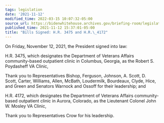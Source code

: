 ```yaml
---
tags: legislation
date: '2021-11-12'
modified_time: 2022-03-15 10:07:32-05:00
source_url: https://bidenwhitehouse.archives.gov/briefing-room/legislation/2021/11/12/bills-signed-h-r-3475-and-h-r-4172/
published_time: 2021-11-12 15:37:01-05:00
title: "Bills Signed: H.R. 3475 and H.R.\_4172"
---
```

 
On Friday, November 12, 2021, the President signed into law:

H.R. 3475, which designates the Department of Veterans Affairs
community-based outpatient clinic in Columbus, Georgia, as the Robert S.
Poydasheff VA Clinic,

Thank you to Representatives Bishop, Ferguson, Johnson, A. Scott, D.
Scott, Carter, Williams, Allen, McBath, Loudermilk, Bourdeaux, Clyde,
Hice, and Green and Senators Warnock and Ossoff for their leadership;
and

H.R. 4172, which designates the Department of Veterans Affairs
community-based outpatient clinic in Aurora, Colorado, as the Lieutenant
Colonel John W. Mosley VA Clinic,

Thank you to Representatives Crow for his leadership.  
